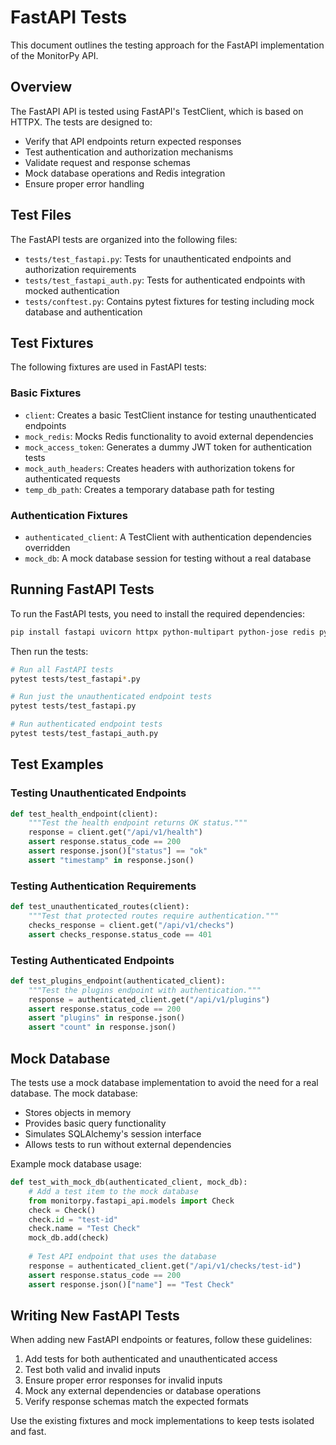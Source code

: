 # FastAPI Tests

This document outlines the testing approach for the FastAPI implementation of the MonitorPy API.

## Overview

The FastAPI API is tested using FastAPI's TestClient, which is based on HTTPX. The tests are designed to:

- Verify that API endpoints return expected responses
- Test authentication and authorization mechanisms
- Validate request and response schemas
- Mock database operations and Redis integration
- Ensure proper error handling

## Test Files

The FastAPI tests are organized into the following files:

- `tests/test_fastapi.py`: Tests for unauthenticated endpoints and authorization requirements
- `tests/test_fastapi_auth.py`: Tests for authenticated endpoints with mocked authentication
- `tests/conftest.py`: Contains pytest fixtures for testing including mock database and authentication

## Test Fixtures

The following fixtures are used in FastAPI tests:

### Basic Fixtures

- `client`: Creates a basic TestClient instance for testing unauthenticated endpoints
- `mock_redis`: Mocks Redis functionality to avoid external dependencies
- `mock_access_token`: Generates a dummy JWT token for authentication tests
- `mock_auth_headers`: Creates headers with authorization tokens for authenticated requests
- `temp_db_path`: Creates a temporary database path for testing

### Authentication Fixtures

- `authenticated_client`: A TestClient with authentication dependencies overridden
- `mock_db`: A mock database session for testing without a real database

## Running FastAPI Tests

To run the FastAPI tests, you need to install the required dependencies:

```bash
pip install fastapi uvicorn httpx python-multipart python-jose redis pydantic-settings
```

Then run the tests:

```bash
# Run all FastAPI tests
pytest tests/test_fastapi*.py

# Run just the unauthenticated endpoint tests
pytest tests/test_fastapi.py

# Run authenticated endpoint tests
pytest tests/test_fastapi_auth.py
```

## Test Examples

### Testing Unauthenticated Endpoints

```python
def test_health_endpoint(client):
    """Test the health endpoint returns OK status."""
    response = client.get("/api/v1/health")
    assert response.status_code == 200
    assert response.json()["status"] == "ok"
    assert "timestamp" in response.json()
```

### Testing Authentication Requirements

```python
def test_unauthenticated_routes(client):
    """Test that protected routes require authentication."""
    checks_response = client.get("/api/v1/checks")
    assert checks_response.status_code == 401
```

### Testing Authenticated Endpoints

```python
def test_plugins_endpoint(authenticated_client):
    """Test the plugins endpoint with authentication."""
    response = authenticated_client.get("/api/v1/plugins")
    assert response.status_code == 200
    assert "plugins" in response.json()
    assert "count" in response.json()
```

## Mock Database

The tests use a mock database implementation to avoid the need for a real database. The mock database:

- Stores objects in memory
- Provides basic query functionality
- Simulates SQLAlchemy's session interface
- Allows tests to run without external dependencies

Example mock database usage:

```python
def test_with_mock_db(authenticated_client, mock_db):
    # Add a test item to the mock database
    from monitorpy.fastapi_api.models import Check
    check = Check()
    check.id = "test-id"
    check.name = "Test Check"
    mock_db.add(check)
    
    # Test API endpoint that uses the database
    response = authenticated_client.get("/api/v1/checks/test-id")
    assert response.status_code == 200
    assert response.json()["name"] == "Test Check"
```

## Writing New FastAPI Tests

When adding new FastAPI endpoints or features, follow these guidelines:

1. Add tests for both authenticated and unauthenticated access
2. Test both valid and invalid inputs
3. Ensure proper error responses for invalid inputs
4. Mock any external dependencies or database operations
5. Verify response schemas match the expected formats

Use the existing fixtures and mock implementations to keep tests isolated and fast.